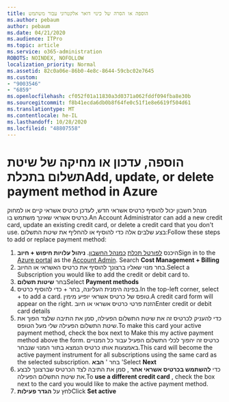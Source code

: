 ```yaml
---
title: הוספה או הסרה של כינוי דואר אלקטרוני עבור משתמש
ms.author: pebaum
author: pebaum
ms.date: 04/21/2020
ms.audience: ITPro
ms.topic: article
ms.service: o365-administration
ROBOTS: NOINDEX, NOFOLLOW
localization_priority: Normal
ms.assetid: 82c0a06e-86b0-4e8c-8644-59cbc02e7645
ms.custom:
- "9003546"
- "6859"
ms.openlocfilehash: cf052f01a11830a3d0371a062fddf094fba8e30b
ms.sourcegitcommit: f8b41ecda6db0b8f64fe0c51f1e8e6619f504d61
ms.translationtype: MT
ms.contentlocale: he-IL
ms.lasthandoff: 10/28/2020
ms.locfileid: "48807558"
---
```

# <a name="add-update-or-delete-payment-method-in-azure"></a><span data-ttu-id="cccb3-102">הוספה, עדכון או מחיקה של שיטת תשלום בתכלת</span><span class="sxs-lookup"><span data-stu-id="cccb3-102">Add, update, or delete payment method in Azure</span></span>

<span data-ttu-id="cccb3-103">מנהל חשבון יכול להוסיף כרטיס אשראי חדש, לעדכן כרטיס אשראי קיים או למחוק כרטיס אשראי שאינך משתמש בו.</span><span class="sxs-lookup"><span data-stu-id="cccb3-103">An Account Administrator can add a new credit card, update an existing credit card, or delete a credit card that you don't use.</span></span> <span data-ttu-id="cccb3-104">בצע שלבים אלה כדי להוסיף או להחליף את שיטת התשלום:</span><span class="sxs-lookup"><span data-stu-id="cccb3-104">Follow these steps to add or replace payment method:</span></span>

1. <span data-ttu-id="cccb3-105">היכנס [לפורטל תכלת](https://portal.azure.com/) [כמנהל החשבון](https://docs.microsoft.com/azure/billing/billing-subscription-transfer?WT.mc_id=Portal-Microsoft_Azure_Support#whoisaa). **ניהול עלויות חיפוש + חיוב**</span><span class="sxs-lookup"><span data-stu-id="cccb3-105">Sign in to the [Azure portal](https://portal.azure.com/) as the [Account Admin](https://docs.microsoft.com/azure/billing/billing-subscription-transfer?WT.mc_id=Portal-Microsoft_Azure_Support#whoisaa). Search **Cost Management + Billing**</span></span>
2. <span data-ttu-id="cccb3-106">בחר מנוי שאליו ברצונך להוסיף את כרטיס האשראי או החיוב.</span><span class="sxs-lookup"><span data-stu-id="cccb3-106">Select a Subscription you would like to add the credit or debit card to.</span></span>
3. <span data-ttu-id="cccb3-107">בחר **שיטות תשלום**</span><span class="sxs-lookup"><span data-stu-id="cccb3-107">Select **Payment methods**</span></span>
4. <span data-ttu-id="cccb3-108">בפינה הימנית העליונה, בחר + כדי להוסיף כרטיס.</span><span class="sxs-lookup"><span data-stu-id="cccb3-108">In the top-left corner, select + to add a card.</span></span> <span data-ttu-id="cccb3-109">טופס של כרטיס אשראי יופיע מימין.</span><span class="sxs-lookup"><span data-stu-id="cccb3-109">A credit card form will appear on the right.</span></span> <span data-ttu-id="cccb3-110">הזנת פרטי כרטיס אשראי או חיוב</span><span class="sxs-lookup"><span data-stu-id="cccb3-110">Enter credit or debit card details</span></span>
5. <span data-ttu-id="cccb3-111">כדי להעניק לכרטיס זה את שיטת התשלום הפעילה, סמן את התיבה שלצד הפוך את שיטת התשלום הפעילה שלי מעל הטופס.</span><span class="sxs-lookup"><span data-stu-id="cccb3-111">To make this card your active payment method, check the box next to Make this my active payment method above the form.</span></span> <span data-ttu-id="cccb3-112">כרטיס זה יהפוך לכלי התשלום הפעיל עבור כל המנויים באמצעות אותו כרטיס הנמצא בתור המנוי שנבחר.</span><span class="sxs-lookup"><span data-stu-id="cccb3-112">This card will become the active payment instrument for all subscriptions using the same card as the selected subscription.</span></span> <span data-ttu-id="cccb3-113">בחר ' **הבא** '</span><span class="sxs-lookup"><span data-stu-id="cccb3-113">Select **Next**</span></span>
6. <span data-ttu-id="cccb3-114">כדי **להשתמש בכרטיס אשראי אחר** , סמן את התיבה לצד הכרטיס שברצונך לבצע את שיטת התשלום הפעילה.</span><span class="sxs-lookup"><span data-stu-id="cccb3-114">To **use a different credit card** , check the box next to the card you would like to make the active payment method.</span></span>
7. <span data-ttu-id="cccb3-115">לחץ על **הגדר פעילות**</span><span class="sxs-lookup"><span data-stu-id="cccb3-115">Click **Set active**</span></span>
